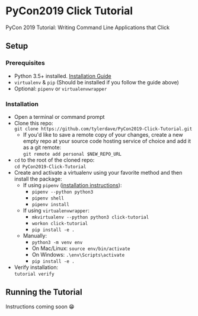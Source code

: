 PyCon2019 Click Tutorial
========================

PyCon 2019 Tutorial: Writing Command Line Applications that Click

## Setup

### Prerequisites

* Python 3.5+ installed. [Installation Guide](https://docs.python-guide.org/starting/installation/#python-3-installation-guides)
* `virtualenv` & `pip` (Should be installed if you follow the guide above)
* Optional: `pipenv` or `virtualenvwrapper`
  
### Installation

* Open a terminal or command prompt
* Clone this repo:<br> `git clone https://github.com/tylerdave/PyCon2019-Click-Tutorial.git`
  * If you'd like to save a remote copy of your changes, create a new empty repo at your source code hosting service of choice and add it as a git remote:<br> `git remote add personal $NEW_REPO_URL`
* `cd` to the root of the cloned repo: <br>`cd PyCon2019-Click-Tutorial`
* Create and activate a virtualenv using your favorite method and then install the package:
  * If using `pipenv` ([installation instructions](https://pipenv.readthedocs.io/en/latest/install/#installing-pipenv)):
    * `pipenv --python python3`
    * `pipenv shell`
    * `pipenv install`
  * If using `virtualenvwrapper`:
    * `mkvirtualenv --python python3 click-tutorial`
    * `workon click-tutorial`
    * `pip install -e .`
  * Manually:
    * `python3 -m venv env`
    * On Mac/Linux: `source env/bin/activate`
    * On Windows: `.\env\Scripts\activate`
    * `pip install -e .`
* Verify installation:<br>`tutorial verify`

## Running the Tutorial

Instructions coming soon 😁


